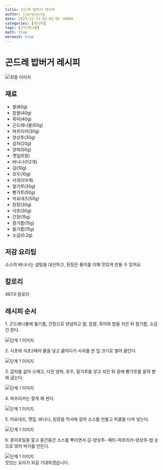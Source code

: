 ```yaml
---
title: 곤드레 밥버거 레시피
author: jjprojectg
date: 2023-11-13 03:01:02 +0000
categories: [레시피]
tags: [곤드레나물]
math: true
mermaid: true
---
```

<meta name="og:type" content="website"/>
<meta charset="UTF-8"/>
<div class="header">
  <h1>곤드레 밥버거 레시피</h1>
</div>

<div class="container my-4">
  <div class="row">
    <div class="col-12 col-md-6">
      <div class="recipe-image">
        <img src="http://www.foodsafetykorea.go.kr/uploadimg/cook/10_01063_2.png" class="step-image" alt="최종 이미지"/>
      </div>
    </div>
    <div class="col-12 col-md-6">
      <div class="ingredients">
        <h2>재료</h2>
        <ul class="card">
          <li> 쌀(80g) </li>
          <li>  찹쌀(40g) </li>
          <li>  흑미(40g) </li>
          <li>  곤드레나물(50g) </li>
          <li> 파프리카(30g) </li>
          <li>  양상추(30g) </li>
          <li>  감자(20g) </li>
          <li> 양파(50g) </li>
          <li>  깻잎(5장) </li>
          <li>  바나나(1/2개) </li>
          <li>  김(10g) </li>
          <li> 호두(10g) </li>
          <li>  사과(1/4개) </li>
          <li>  밀가루(30g) </li>
          <li>  빵가루(50g) </li>
          <li> 마요네즈(50g) </li>
          <li>  된장(30g) </li>
          <li>  식초(30g) </li>
          <li>  간장(15g) </li>
          <li> 참기름(15g) </li>
          <li>  들기름(15g) </li>
          <li>  소금(0.2g) </li>
</ul>
      </div>
    </div>
    <div class="col-12 col-md-6">
      <div class="ingredients">
        <h2>저감 요리팁</h2>
        <div class="card"> 
          <p>
            소스의 바나나는 설탕을 대신하고, 된장은 풍미를 더해 맛있게 만들 수 있어요.
          </p>
        </div>
      </div>
      <div class="ingredients">
        <h2>칼로리</h2>
        <div class="card"> 
          <p>
            467.0 칼로리
          </p>
        </div>
      </div>
    </div>
  </div>

  <h2 class="my-4">레시피 순서</h2>
  <div class="card recipe-card">
    <div class="card-body recipe-step">
      <p class="card-text step-description">1. 곤드레나물에 들기름, 간장으로
양념하고 쌀, 찹쌀, 흑미와 밥을
지은 뒤 참기름, 소금 간 한다.</p>
      <img src="http://www.foodsafetykorea.go.kr/uploadimg/cook/20_01063_1.JPG" alt="단계 1 이미지" class="step-image"/>
    </div>
  </div>
  <div class="card recipe-card">
    <div class="card-body recipe-step">
      <p class="card-text step-description">2. 식초와 식초2배의 물을 넣고
끓이다가 사과를 한 입 크기로
썰어 끓인다.</p>
      <img src="http://www.foodsafetykorea.go.kr/uploadimg/cook/20_01063_2.JPG" alt="단계 1 이미지" class="step-image"/>
    </div>
  </div>
  <div class="card recipe-card">
    <div class="card-body recipe-step">
      <p class="card-text step-description">3. 감자를 삶아 으깨고, 다진 양파,
호두, 밀가루를 넣고 섞은 뒤 겉에
빵가루를 묻혀 팬에 굽는다.</p>
      <img src="http://www.foodsafetykorea.go.kr/uploadimg/cook/20_01063_3.JPG" alt="단계 1 이미지" class="step-image"/>
    </div>
  </div>
  <div class="card recipe-card">
    <div class="card-body recipe-step">
      <p class="card-text step-description">4. 파프리카는 잘게 채 썬다.</p>
      <img src="http://www.foodsafetykorea.go.kr/uploadimg/cook/20_01063_4.JPG" alt="단계 1 이미지" class="step-image"/>
    </div>
  </div>
  <div class="card recipe-card">
    <div class="card-body recipe-step">
      <p class="card-text step-description">5. 마요네즈, 깻잎, 바나나, 된장을
믹서에 갈아 소스를 만들고
피클을 다져 넣는다.</p>
      <img src="http://www.foodsafetykorea.go.kr/uploadimg/cook/20_01063_5.JPG" alt="단계 1 이미지" class="step-image"/>
    </div>
  </div>
  <div class="card recipe-card">
    <div class="card-body recipe-step">
      <p class="card-text step-description">6. 종이호일을 깔고 중간중간
소스를 뿌리면서 김-양상추-
패티-파프리카-양상추-밥
순으로 얹어 버거를 만든다.</p>
      <img src="http://www.foodsafetykorea.go.kr/uploadimg/cook/20_01063_6.JPG" alt="단계 1 이미지" class="step-image"/>
    </div>
  </div>

</div>
맛있는 요리가 되길 기대하겠습니다.
